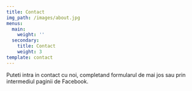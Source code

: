 ```yaml
---
title: Contact
img_path: /images/about.jpg
menus:
  main:
    weight: ''
  secondary:
    title: Contact
    weight: 3
template: contact
---
```

Puteti intra in contact cu noi, completand formularul de mai jos sau prin intermediul paginii de Facebook.
